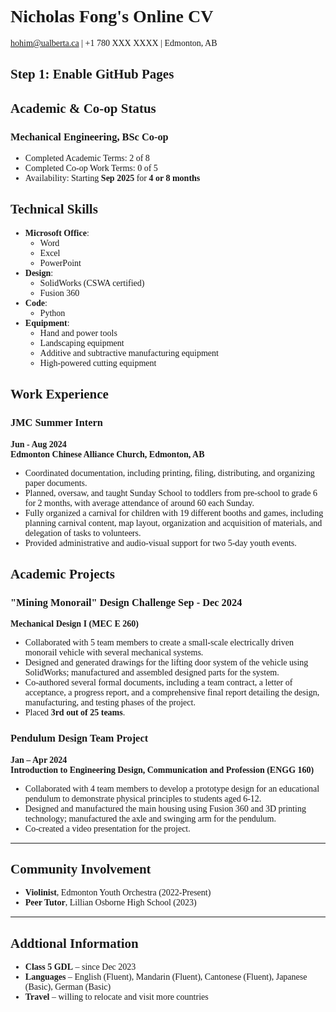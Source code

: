 <style>
body {
  font-family: "Times", serif;
}
h1 {
  font-family: "Times", serif;
}

p {
  font-family: "Times", monospace;
}
</style>
# Nicholas Fong's Online CV
</header>

hohim@ualberta.ca | +1 780 XXX XXXX | Edmonton, AB

## Step 1: Enable GitHub Pages
## Academic & Co-op Status

### **Mechanical Engineering, BSc Co-op**  
- Completed Academic Terms: 2 of 8  
- Completed Co-op Work Terms: 0 of 5  
- Availability: Starting **Sep 2025** for **4 or 8 months**  

## Technical Skills
- **Microsoft Office**:  
  - Word  
  - Excel  
  - PowerPoint  
- **Design**:  
  - SolidWorks (CSWA certified)  
  - Fusion 360  
- **Code**:  
  - Python  
- **Equipment**:  
  - Hand and power tools  
  - Landscaping equipment  
  - Additive and subtractive manufacturing equipment  
  - High-powered cutting equipment  

## Work Experience

### JMC Summer Intern 
**Jun - Aug 2024**  
**Edmonton Chinese Alliance Church, Edmonton, AB**  
- Coordinated documentation, including printing, filing, distributing, and organizing paper documents.  
- Planned, oversaw, and taught Sunday School to toddlers from pre-school to grade 6 for 2 months, with average attendance of around 60 each Sunday.  
- Fully organized a carnival for children with 19 different booths and games, including planning carnival content, map layout, organization and acquisition of materials, and delegation of tasks to volunteers.  
- Provided administrative and audio-visual support for two 5-day youth events.  

## Academic Projects
### "Mining Monorail" Design Challenge  **Sep - Dec 2024** 
 
**Mechanical Design I (MEC E 260)**  
- Collaborated with 5 team members to create a small-scale electrically driven monorail vehicle with several mechanical systems.  
- Designed and generated drawings for the lifting door system of the vehicle using SolidWorks; manufactured and assembled designed parts for the system.  
- Co-authored several formal documents, including a team contract, a letter of acceptance, a progress report, and a comprehensive final report detailing the design, manufacturing, and testing phases of the project.  
- Placed **3rd out of 25 teams**.  

### Pendulum Design Team Project  
**Jan – Apr 2024**  
**Introduction to Engineering Design, Communication and Profession (ENGG 160)**  
- Collaborated with 4 team members to develop a prototype design for an educational pendulum to demonstrate physical principles to students aged 6-12.  
- Designed and manufactured the main housing using Fusion 360 and 3D printing technology; manufactured the axle and swinging arm for the pendulum.  
- Co-created a video presentation for the project.  

---

## Community Involvement

- **Violinist**, Edmonton Youth Orchestra (2022-Present)  
- **Peer Tutor**, Lillian Osborne High School (2023)  
---
## Addtional Information

- **Class 5 GDL** – since Dec 2023
- **Languages** – English (Fluent), Mandarin (Fluent), Cantonese (Fluent), Japanese (Basic), German (Basic)
- **Travel** – willing to relocate and visit more countries

<footer>

</footer>
